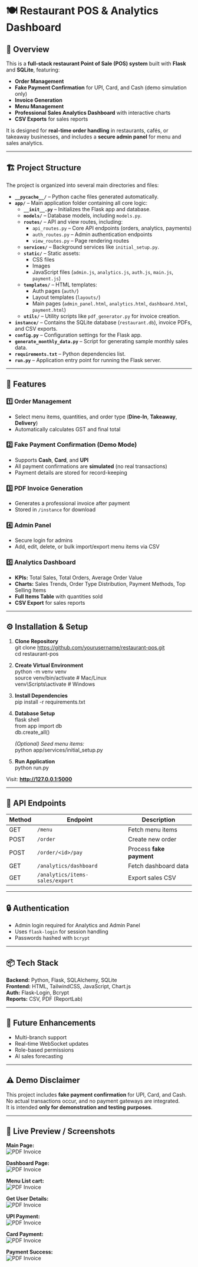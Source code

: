 # 🍽 Restaurant POS & Analytics Dashboard

## 📌 Overview
This is a **full-stack restaurant Point of Sale (POS) system** built with **Flask** and **SQLite**, featuring:
- **Order Management**
- **Fake Payment Confirmation** for UPI, Card, and Cash (demo simulation only)
- **Invoice Generation**
- **Menu Management**
- **Professional Sales Analytics Dashboard** with interactive charts
- **CSV Exports** for sales reports

It is designed for **real-time order handling** in restaurants, cafés, or takeaway businesses, and includes a **secure admin panel** for menu and sales analytics.

---

## 🏗 Project Structure
The project is organized into several main directories and files:

- **`__pycache__/`** – Python cache files generated automatically.
- **`app/`** – Main application folder containing all core logic:
  - **`__init__.py`** – Initializes the Flask app and database.
  - **`models/`** – Database models, including `models.py`.
  - **`routes/`** – API and view routes, including:
    - `api_routes.py` – Core API endpoints (orders, analytics, payments)
    - `auth_routes.py` – Admin authentication endpoints
    - `view_routes.py` – Page rendering routes
  - **`services/`** – Background services like `initial_setup.py`.
  - **`static/`** – Static assets:
    - CSS files
    - Images
    - JavaScript files (`admin.js`, `analytics.js`, `auth.js`, `main.js`, `payment.js`)
  - **`templates/`** – HTML templates:
    - Auth pages (`auth/`)
    - Layout templates (`layouts/`)
    - Main pages (`admin_panel.html`, `analytics.html`, `dashboard.html`, `payment.html`)
  - **`utils/`** – Utility scripts like `pdf_generator.py` for invoice creation.
- **`instance/`** – Contains the SQLite database (`restaurant.db`), invoice PDFs, and CSV exports.
- **`config.py`** – Configuration settings for the Flask app.
- **`generate_monthly_data.py`** – Script for generating sample monthly sales data.
- **`requirements.txt`** – Python dependencies list.
- **`run.py`** – Application entry point for running the Flask server.

---

## 🚀 Features
### 1️⃣ Order Management
- Select menu items, quantities, and order type (**Dine-In**, **Takeaway**, **Delivery**)
- Automatically calculates GST and final total

### 2️⃣ Fake Payment Confirmation (Demo Mode)
- Supports **Cash**, **Card**, and **UPI**
- All payment confirmations are **simulated** (no real transactions)
- Payment details are stored for record-keeping

### 3️⃣ PDF Invoice Generation
- Generates a professional invoice after payment
- Stored in `/instance` for download

### 4️⃣ Admin Panel
- Secure login for admins
- Add, edit, delete, or bulk import/export menu items via CSV

### 5️⃣ Analytics Dashboard
- **KPIs:** Total Sales, Total Orders, Average Order Value
- **Charts:** Sales Trends, Order Type Distribution, Payment Methods, Top Selling Items
- **Full Items Table** with quantities sold
- **CSV Export** for sales reports

---

## ⚙ Installation & Setup
1. **Clone Repository**  
   git clone https://github.com/yourusername/restaurant-pos.git  
   cd restaurant-pos  

2. **Create Virtual Environment**  
   python -m venv venv  
   source venv/bin/activate  # Mac/Linux  
   venv\Scripts\activate     # Windows  

3. **Install Dependencies**  
   pip install -r requirements.txt  

4. **Database Setup**  
   flask shell  
   from app import db  
   db.create_all()  

   *(Optional) Seed menu items:*  
   python app/services/initial_setup.py  

5. **Run Application**  
   python run.py  

Visit: **http://127.0.0.1:5000**

---

## 📂 API Endpoints
| Method | Endpoint                        | Description              |
| ------ | ------------------------------- | ------------------------ |
| GET    | `/menu`                         | Fetch menu items         |
| POST   | `/order`                        | Create new order         |
| POST   | `/order/<id>/pay`               | Process **fake payment** |
| GET    | `/analytics/dashboard`          | Fetch dashboard data     |
| GET    | `/analytics/items-sales/export` | Export sales CSV         |

---

## 🔒 Authentication
- Admin login required for Analytics and Admin Panel
- Uses `flask-login` for session handling
- Passwords hashed with `bcrypt`

---

## 📦 Tech Stack
**Backend:** Python, Flask, SQLAlchemy, SQLite  
**Frontend:** HTML, TailwindCSS, JavaScript, Chart.js  
**Auth:** Flask-Login, Bcrypt  
**Reports:** CSV, PDF (ReportLab)

---

## 📌 Future Enhancements
- Multi-branch support
- Real-time WebSocket updates
- Role-based permissions
- AI sales forecasting

---

## ⚠️ Demo Disclaimer
This project includes **fake payment confirmation** for UPI, Card, and Cash.  
No actual transactions occur, and no payment gateways are integrated.  
It is intended **only for demonstration and testing purposes**.

---

## 📸 Live Preview / Screenshots

**Main Page:**  
![PDF Invoice](demo/main.png)

**Dashboard Page:**  
![PDF Invoice](demo/default_user.png)

**Menu List cart:**  
![PDF Invoice](demo/menu.png)

**Get User Details:**  
![PDF Invoice](demo/popup_user_details.png)

**UPI Payment:**  
![PDF Invoice](demo/upi_fake_payment_number.png)

**Card Payment:**  
![PDF Invoice](demo/card_fake_payment.png)

**Payment Success:**  
![PDF Invoice](demo/success_payment.png)
